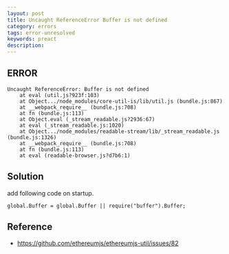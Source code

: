 ```yaml
---
layout: post
title: Uncaught ReferenceError Buffer is not defined
category: errors
tags: error-unresolved
keywords: preact
description: 
---	
```



## ERROR

```
Uncaught ReferenceError: Buffer is not defined
    at eval (util.js?923f:103)
    at Object.../node_modules/core-util-is/lib/util.js (bundle.js:867)
    at __webpack_require__ (bundle.js:708)
    at fn (bundle.js:113)
    at Object.eval (_stream_readable.js?2936:67)
    at eval (_stream_readable.js:1020)
    at Object.../node_modules/readable-stream/lib/_stream_readable.js (bundle.js:1326)
    at __webpack_require__ (bundle.js:708)
    at fn (bundle.js:113)
    at eval (readable-browser.js?d7b6:1)
```

## Solution

add following code on startup.

```
global.Buffer = global.Buffer || require("buffer").Buffer;
```


## Reference

* <https://github.com/ethereumjs/ethereumjs-util/issues/82>
